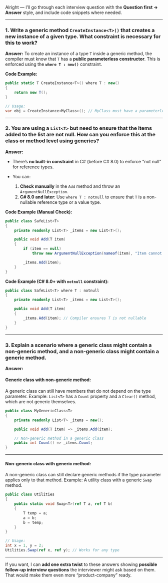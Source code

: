 Alright — I’ll go through each interview question with the **Question first → Answer** style, and include code snippets where needed.

---

### **1. Write a generic method `CreateInstance<T>()` that creates a new instance of a given type. What constraint is necessary for this to work?**

**Answer:**
To create an instance of a type `T` inside a generic method, the compiler must know that `T` has a **public parameterless constructor**.
This is enforced using the **`where T : new()`** constraint.

**Code Example:**

```csharp
public static T CreateInstance<T>() where T : new()
{
    return new T();
}

// Usage:
var obj = CreateInstance<MyClass>(); // MyClass must have a parameterless constructor
```

---

### **2. You are using a `List<T>` but need to ensure that the items added to the list are not null. How can you enforce this at the class or method level using generics?**

**Answer:**

* There’s **no built-in constraint** in C# (before C# 8.0) to enforce “not null” for reference types.
* You can:

  1. **Check manually** in the `Add` method and throw an `ArgumentNullException`.
  2. **C# 8.0 and later**: Use `where T : notnull` to ensure that `T` is a non-nullable reference type or a value type.

**Code Example (Manual Check):**

```csharp
public class SafeList<T>
{
    private readonly List<T> _items = new List<T>();

    public void Add(T item)
    {
        if (item == null)
            throw new ArgumentNullException(nameof(item), "Item cannot be null");

        _items.Add(item);
    }
}
```

**Code Example (C# 8.0+ with `notnull` constraint):**

```csharp
public class SafeList<T> where T : notnull
{
    private readonly List<T> _items = new List<T>();

    public void Add(T item)
    {
        _items.Add(item); // Compiler ensures T is not nullable
    }
}
```

---

### **3. Explain a scenario where a generic class might contain a non-generic method, and a non-generic class might contain a generic method.**

**Answer:**

#### **Generic class with non-generic method:**

A generic class can still have members that do not depend on the type parameter.
Example: `List<T>` has a `Count` property and a `Clear()` method, which are not generic themselves.

```csharp
public class MyGenericClass<T>
{
    private readonly List<T> _items = new();

    public void Add(T item) => _items.Add(item);

    // Non-generic method in a generic class
    public int Count() => _items.Count;
}
```

---

#### **Non-generic class with generic method:**

A non-generic class can still declare generic methods if the type parameter applies only to that method.
Example: A utility class with a generic `Swap` method.

```csharp
public class Utilities
{
    public static void Swap<T>(ref T a, ref T b)
    {
        T temp = a;
        a = b;
        b = temp;
    }
}

// Usage:
int x = 1, y = 2;
Utilities.Swap(ref x, ref y); // Works for any type
```

---

If you want, I can **add one extra twist** to these answers showing **possible follow-up interview questions** the interviewer might ask based on them. That would make them even more “product-company” ready.
